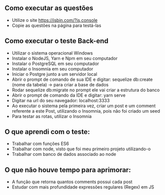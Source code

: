 ## Como executar as questões
* Utilize o site https://jsbin.com/?js,console
* Copie as questões na página para testá-las

## Como executar o teste Back-end
* Utilizar o sistema operacional Windows
* Instalar o NodeJS, Yarn e Npm em seu computador
* Instalar o PostgreSQL em seu computador
* Instalar o Insomnia em seu computador
* Iniciar o Postgre junto a um servidor local
* Abrir o prompt de comando de sua IDE e digitar: sequelize db:create (nome da tabela) -> para criar a base de dados 
* Rodar sequelize db:migrate no prompt ele vai criar a estrutura do banco
* Abrir o prompt de comando da IDE e digitar: yarn serve
* Digitar na url do seu navegador: localhost:3333
* Ao executar o sistema pela primeira vez, criar um post e um comment referente a este Post, utilizando o Insomnia, pois não foi criado um seed
* Para testar as rotas, utilizar o Insomnia



## O que aprendi com o teste:
* Trabalhar com funções ES6
* Trabalhar com node, visto que foi meu primeiro projeto utilizando-o
* Trabalhar com banco de dados associado ao node


## O que não houve tempo para aprimorar:
* A função que retorna quantos comments possui cada post
* Estudar com mais profundidade expressões regulares (Regex) em JS